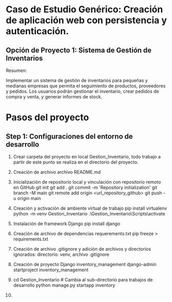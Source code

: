 # Caso de Estudio Genérico: Creación de aplicación web con persistencia y autenticación.
## Opción de Proyecto 1: Sistema de Gestión de Inventarios
Resumen:

Implementar un sistema de gestión de inventarios para pequeñas y medianas empresas que permita el seguimiento de productos, proveedores y pedidos. Los usuarios podrán gestionar el inventario, crear pedidos de compra y venta, y generar informes de stock.

# Pasos del proyecto
## Step 1: Configuraciones del entorno de desarrollo

1. Crear carpeta del proyecto en local Gestion_Inventario, todo trabajo a partir de este punto se realiza en el directorio del proyecto.

2. Creación de archivo archivo README.md

3. Inicialización de repositorio local y vinculación con repositorio remoto en GitHub
 git init
 git add .
 git commit -m 'Repository initialization'
 git branch -M main
 git remote add origin <url_repository_github>
 git push -u origin main

4. Creación y activación de ambiente virtual de trabajo
 pip install virtualenv
 python -m venv Gestion_Inventario 
 .\Gestion_Inventario\Scripts\activate

5. Instalación de framework Django
   pip install django

6. Creación de archivo de dependencias requerements.txt
   pip freeze > requirements.txt

7. Creación de archivo .gitignore y adición de archivos y directorios ignorados: directorio: venv, archivo
   .gitignore

8. Creación de proyecto Django inventory_management
   django-admin startproject inventory_management

9. cd Gestion_Inventario # Cambia al sub-directorio para trabajos de desarrollo
python manage.py startapp inventory

   
11. 
 
